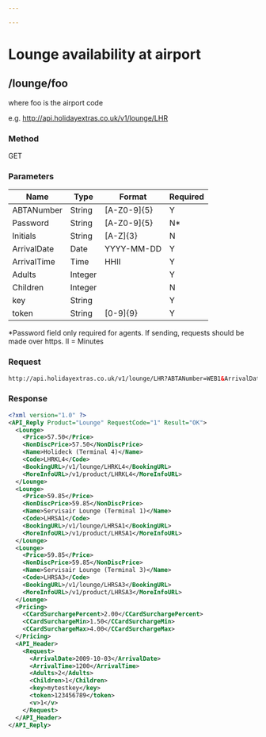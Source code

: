 ```yaml
---

---
```


# Lounge availability at airport


## /lounge/foo

where foo is the airport code

e.g. http://api.holidayextras.co.uk/v1/lounge/LHR


### Method

GET





### Parameters

 | Name        | Type    | Format      | Required | 
 | ----        | ----    | ------      | -------- | 
 | ABTANumber  | String  | [A-Z0-9]{5} | Y        | 
 | Password    | String  | [A-Z0-9]{5} | N*       | 
 | Initials    | String  | [A-Z]{3}    | N        | 
 | ArrivalDate | Date    | YYYY-MM-DD  | Y        | 
 | ArrivalTime | Time    | HHII        | Y        | 
 | Adults      | Integer |             | Y        | 
 | Children    | Integer |             | N        | 
 | key         | String  |             | Y        | 
 | token       | String  | [0-9]{9}    | Y        | 

*Password field only required for agents. If sending, requests should be made over https.
II = Minutes


### Request


```html
http://api.holidayextras.co.uk/v1/lounge/LHR?ABTANumber=WEB1&ArrivalDate=2016-10-03&ArrivalTime=1200&Adults=2&Children=1&key=mytestkey&token=123456789
```



### Response

```xml
<?xml version="1.0" ?>
<API_Reply Product="Lounge" RequestCode="1" Result="OK">
  <Lounge>
    <Price>57.50</Price>
    <NonDiscPrice>57.50</NonDiscPrice>
    <Name>Holideck (Terminal 4)</Name>
    <Code>LHRKL4</Code>
    <BookingURL>/v1/lounge/LHRKL4</BookingURL>
    <MoreInfoURL>/v1/product/LHRKL4</MoreInfoURL>
  </Lounge>
  <Lounge>
    <Price>59.85</Price>
    <NonDiscPrice>59.85</NonDiscPrice>
    <Name>Servisair Lounge (Terminal 1)</Name>
    <Code>LHRSA1</Code>
    <BookingURL>/v1/lounge/LHRSA1</BookingURL>
    <MoreInfoURL>/v1/product/LHRSA1</MoreInfoURL>
  </Lounge>
  <Lounge>
    <Price>59.85</Price>
    <NonDiscPrice>59.85</NonDiscPrice>
    <Name>Servisair Lounge (Terminal 3)</Name>
    <Code>LHRSA3</Code>
    <BookingURL>/v1/lounge/LHRSA3</BookingURL>
    <MoreInfoURL>/v1/product/LHRSA3</MoreInfoURL>
  </Lounge>
  <Pricing>
    <CCardSurchargePercent>2.00</CCardSurchargePercent>
    <CCardSurchargeMin>1.50</CCardSurchargeMin>
    <CCardSurchargeMax>4.00</CCardSurchargeMax>
  </Pricing>
  <API_Header>
    <Request>
      <ArrivalDate>2009-10-03</ArrivalDate>
      <ArrivalTime>1200</ArrivalTime>
      <Adults>2</Adults>
      <Children>1</Children>
      <key>mytestkey</key>
      <token>123456789</token>
      <v>1</v>
    </Request>
  </API_Header>
</API_Reply>

```
